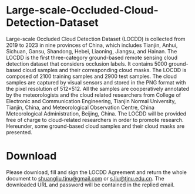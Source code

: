# Large-scale-Occluded-Cloud-Detection-Dataset
Large-scale Occluded Cloud Detection Dataset (LOCDD) is collected from 2019 to 2023 in nine provinces of China, which includes Tianjin, Anhui, Sichuan, Gansu, Shandong, Hebei, Liaoning, Jiangsu, and Hainan. The LOCDD is the first three-category ground-based remote sensing cloud detection dataset that considers occlusion labels.  It contains 5000 ground-based cloud samples and their corresponding cloud masks. The LOCDD is composed of 2100 training samples and 2900 test samples. The cloud samples are captured by visual sensors and stored in the PNG format with the pixel resolution of 512×512. All the samples are cooperatively annotated by the meteorologists and the cloud related researchers from College of Electronic and Communication Engineering, Tianjin Normal University, Tianjin, China, and Meteorological Observation Centre, China Meteorological Administration, Beijing, China. The LOCDD will be provided free of charge to cloud-related researchers in order to promote research. Hereunder, some ground-based cloud samples and their cloud masks are presented.


# Download
Please download, fill and sign the LOCDD Agreement and return the whole document to shuangliu.tjnu@gmail.com or s.liu@tjnu.edu.cn. The downloaded URL and password will be contained in the replied email.
